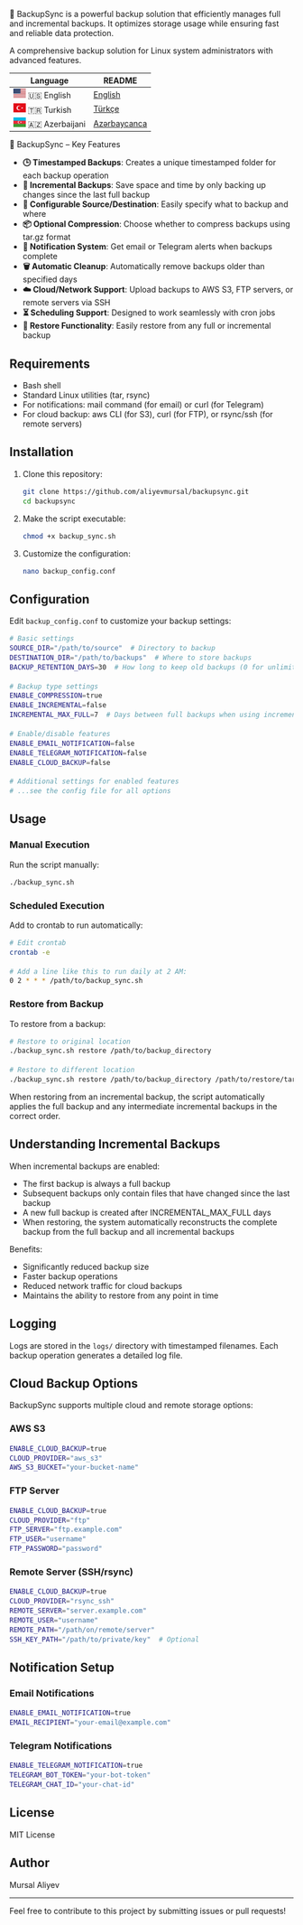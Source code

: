 🚀 BackupSync is a powerful backup solution that efficiently manages full and incremental backups. It optimizes storage usage while ensuring fast and reliable data protection.



A comprehensive backup solution for Linux system administrators with advanced features.

| Language | README |
| --- | --- |
| <img src="https://raw.githubusercontent.com/lipis/flag-icons/main/flags/4x3/us.svg" width="22"> 🇺🇸 English | [English](README.md) |
| <img src="https://raw.githubusercontent.com/lipis/flag-icons/main/flags/4x3/tr.svg" width="22"> 🇹🇷 Turkish | [Türkçe](README.tr.md) |
| <img src="https://raw.githubusercontent.com/lipis/flag-icons/main/flags/4x3/az.svg" width="22"> 🇦🇿 Azerbaijani | [Azərbaycanca](README.az.md) |

🚀 BackupSync – Key Features


- **🕒 Timestamped Backups**: Creates a unique timestamped folder for each backup operation
- **🔄 Incremental Backups**: Save space and time by only backing up changes since the last full backup
- **📂 Configurable Source/Destination**: Easily specify what to backup and where
- **📦 Optional Compression**: Choose whether to compress backups using tar.gz format
- **📢 Notification System**: Get email or Telegram alerts when backups complete
- **🗑️ Automatic Cleanup**: Automatically remove backups older than specified days
- **☁️ Cloud/Network Support**: Upload backups to AWS S3, FTP servers, or remote servers via SSH
- **⏳ Scheduling Support**: Designed to work seamlessly with cron jobs
- **🔄 Restore Functionality**: Easily restore from any full or incremental backup
## Requirements

- Bash shell
- Standard Linux utilities (tar, rsync)
- For notifications: mail command (for email) or curl (for Telegram)
- For cloud backup: aws CLI (for S3), curl (for FTP), or rsync/ssh (for remote servers)

## Installation

1. Clone this repository:
   ```bash
   git clone https://github.com/aliyevmursal/backupsync.git
   cd backupsync
   ```

2. Make the script executable:
   ```bash
   chmod +x backup_sync.sh
   ```

3. Customize the configuration:
   ```bash
   nano backup_config.conf
   ```

## Configuration

Edit `backup_config.conf` to customize your backup settings:

```bash
# Basic settings
SOURCE_DIR="/path/to/source"  # Directory to backup
DESTINATION_DIR="/path/to/backups"  # Where to store backups
BACKUP_RETENTION_DAYS=30  # How long to keep old backups (0 for unlimited)

# Backup type settings
ENABLE_COMPRESSION=true
ENABLE_INCREMENTAL=false
INCREMENTAL_MAX_FULL=7  # Days between full backups when using incremental

# Enable/disable features
ENABLE_EMAIL_NOTIFICATION=false
ENABLE_TELEGRAM_NOTIFICATION=false
ENABLE_CLOUD_BACKUP=false

# Additional settings for enabled features
# ...see the config file for all options
```

## Usage

### Manual Execution

Run the script manually:

```bash
./backup_sync.sh
```

### Scheduled Execution

Add to crontab to run automatically:

```bash
# Edit crontab
crontab -e

# Add a line like this to run daily at 2 AM:
0 2 * * * /path/to/backup_sync.sh
```

### Restore from Backup

To restore from a backup:

```bash
# Restore to original location
./backup_sync.sh restore /path/to/backup_directory

# Restore to different location
./backup_sync.sh restore /path/to/backup_directory /path/to/restore/target
```

When restoring from an incremental backup, the script automatically applies the full backup and any intermediate incremental backups in the correct order.

## Understanding Incremental Backups

When incremental backups are enabled:
- The first backup is always a full backup
- Subsequent backups only contain files that have changed since the last backup
- A new full backup is created after INCREMENTAL_MAX_FULL days
- When restoring, the system automatically reconstructs the complete backup from the full backup and all incremental backups

Benefits:
- Significantly reduced backup size
- Faster backup operations
- Reduced network traffic for cloud backups
- Maintains the ability to restore from any point in time

## Logging

Logs are stored in the `logs/` directory with timestamped filenames. Each backup operation generates a detailed log file.

## Cloud Backup Options

BackupSync supports multiple cloud and remote storage options:

### AWS S3
```bash
ENABLE_CLOUD_BACKUP=true
CLOUD_PROVIDER="aws_s3"
AWS_S3_BUCKET="your-bucket-name"
```

### FTP Server
```bash
ENABLE_CLOUD_BACKUP=true
CLOUD_PROVIDER="ftp"
FTP_SERVER="ftp.example.com"
FTP_USER="username"
FTP_PASSWORD="password"
```

### Remote Server (SSH/rsync)
```bash
ENABLE_CLOUD_BACKUP=true
CLOUD_PROVIDER="rsync_ssh"
REMOTE_SERVER="server.example.com"
REMOTE_USER="username"
REMOTE_PATH="/path/on/remote/server"
SSH_KEY_PATH="/path/to/private/key"  # Optional
```

## Notification Setup

### Email Notifications
```bash
ENABLE_EMAIL_NOTIFICATION=true
EMAIL_RECIPIENT="your-email@example.com"
```

### Telegram Notifications
```bash
ENABLE_TELEGRAM_NOTIFICATION=true
TELEGRAM_BOT_TOKEN="your-bot-token"
TELEGRAM_CHAT_ID="your-chat-id"
```

## License

MIT License

## Author

Mursal Aliyev

---

Feel free to contribute to this project by submitting issues or pull requests!
